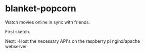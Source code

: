 # blanket-popcorn
Watch movies online in sync with friends.


First sketch.

Next:
-Host the necessary API's on the raspberry pi nginx/apache webserver
